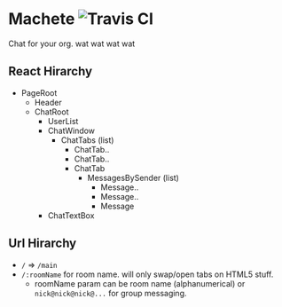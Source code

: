 Machete ![Travis CI](https://travis-ci.org/Schniz/Machete.svg)
=======

Chat for your org.
wat wat wat wat

React Hirarchy
--------------

- PageRoot
  - Header
  - ChatRoot
    - UserList
    - ChatWindow
      - ChatTabs (list)
        - ChatTab..
        - ChatTab..
        - ChatTab
          - MessagesBySender (list)
            - Message..
            - Message..
            - Message
    - ChatTextBox

Url Hirarchy
------------
- `/` => `/main`
- `/:roomName` for room name. will only swap/open tabs on HTML5 stuff.
  - roomName param can be room name (alphanumerical) or `nick@nick@nick@...` for group messaging.